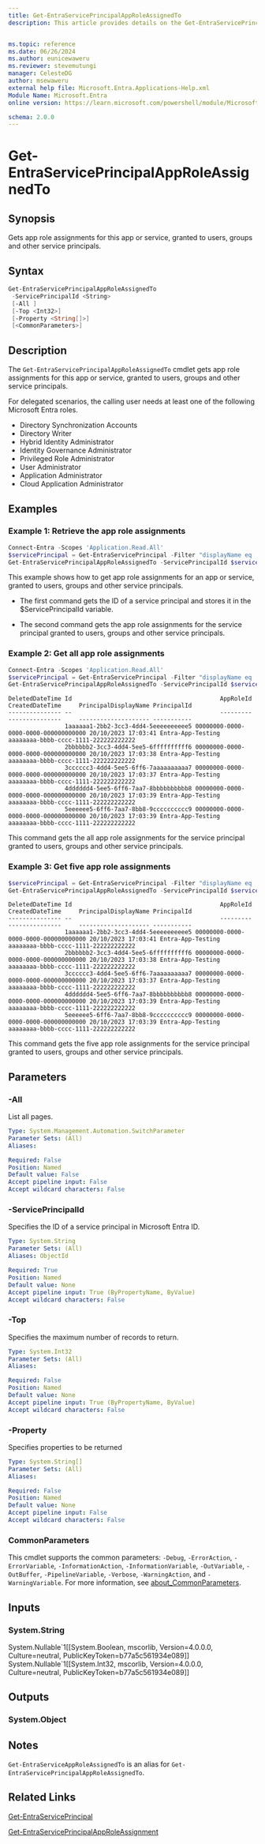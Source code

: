 ```yaml
---
title: Get-EntraServicePrincipalAppRoleAssignedTo
description: This article provides details on the Get-EntraServicePrincipalAppRoleAssignedTo command.


ms.topic: reference
ms.date: 06/26/2024
ms.author: eunicewaweru
ms.reviewer: stevemutungi
manager: CelesteDG
author: msewaweru
external help file: Microsoft.Entra.Applications-Help.xml
Module Name: Microsoft.Entra
online version: https://learn.microsoft.com/powershell/module/Microsoft.Entra/Get-EntraServicePrincipalAppRoleAssignedTo

schema: 2.0.0
---
```


# Get-EntraServicePrincipalAppRoleAssignedTo

## Synopsis

Gets app role assignments for this app or service, granted to users, groups and other service principals.

## Syntax

```powershell
Get-EntraServicePrincipalAppRoleAssignedTo
 -ServicePrincipalId <String>
 [-All ]
 [-Top <Int32>]
 [-Property <String[]>]
 [<CommonParameters>]
```

## Description

The `Get-EntraServicePrincipalAppRoleAssignedTo` cmdlet gets app role assignments for this app or service, granted to users, groups and other service principals.

For delegated scenarios, the calling user needs at least one of the following Microsoft Entra roles.

- Directory Synchronization Accounts
- Directory Writer
- Hybrid Identity Administrator
- Identity Governance Administrator
- Privileged Role Administrator
- User Administrator
- Application Administrator
- Cloud Application Administrator

## Examples

### Example 1: Retrieve the app role assignments

```powershell
Connect-Entra -Scopes 'Application.Read.All'
$servicePrincipal = Get-EntraServicePrincipal -Filter "displayName eq 'Helpdesk Application'"
Get-EntraServicePrincipalAppRoleAssignedTo -ServicePrincipalId $servicePrincipal.Id
```

This example shows how to get app role assignments for an app or service, granted to users, groups and other service principals.

- The first command gets the ID of a service principal and stores it in the $ServicePrincipalId variable.

- The second command gets the app role assignments for the service principal granted to users, groups and other service principals.

### Example 2: Get all app role assignments

```powershell
Connect-Entra -Scopes 'Application.Read.All'
$servicePrincipal = Get-EntraServicePrincipal -Filter "displayName eq 'Helpdesk Application'"
Get-EntraServicePrincipalAppRoleAssignedTo -ServicePrincipalId $servicePrincipal.Id -All 
```

```output
DeletedDateTime Id                                          AppRoleId                            CreatedDateTime     PrincipalDisplayName PrincipalId
--------------- --                                          ---------                            ---------------     -------------------- -----------
                1aaaaaa1-2bb2-3cc3-4dd4-5eeeeeeeeee5 00000000-0000-0000-0000-000000000000 20/10/2023 17:03:41 Entra-App-Testing    aaaaaaaa-bbbb-cccc-1111-222222222222
                2bbbbbb2-3cc3-4dd4-5ee5-6ffffffffff6 00000000-0000-0000-0000-000000000000 20/10/2023 17:03:38 Entra-App-Testing    aaaaaaaa-bbbb-cccc-1111-222222222222
                3cccccc3-4dd4-5ee5-6ff6-7aaaaaaaaaa7 00000000-0000-0000-0000-000000000000 20/10/2023 17:03:37 Entra-App-Testing    aaaaaaaa-bbbb-cccc-1111-222222222222
                4dddddd4-5ee5-6ff6-7aa7-8bbbbbbbbbb8 00000000-0000-0000-0000-000000000000 20/10/2023 17:03:39 Entra-App-Testing    aaaaaaaa-bbbb-cccc-1111-222222222222
                5eeeeee5-6ff6-7aa7-8bb8-9cccccccccc9 00000000-0000-0000-0000-000000000000 20/10/2023 17:03:39 Entra-App-Testing    aaaaaaaa-bbbb-cccc-1111-222222222222
```

This command gets the all app role assignments for the service principal granted to users, groups and other service principals.

### Example 3: Get five app role assignments

```powershell
$servicePrincipal = Get-EntraServicePrincipal -Filter "displayName eq 'Helpdesk Application'"
Get-EntraServicePrincipalAppRoleAssignedTo -ServicePrincipalId $servicePrincipal.Id -Top 5
```

```Output
DeletedDateTime Id                                          AppRoleId                            CreatedDateTime     PrincipalDisplayName PrincipalId
--------------- --                                          ---------                            ---------------     -------------------- -----------
                1aaaaaa1-2bb2-3cc3-4dd4-5eeeeeeeeee5 00000000-0000-0000-0000-000000000000 20/10/2023 17:03:41 Entra-App-Testing    aaaaaaaa-bbbb-cccc-1111-222222222222
                2bbbbbb2-3cc3-4dd4-5ee5-6ffffffffff6 00000000-0000-0000-0000-000000000000 20/10/2023 17:03:38 Entra-App-Testing    aaaaaaaa-bbbb-cccc-1111-222222222222
                3cccccc3-4dd4-5ee5-6ff6-7aaaaaaaaaa7 00000000-0000-0000-0000-000000000000 20/10/2023 17:03:37 Entra-App-Testing    aaaaaaaa-bbbb-cccc-1111-222222222222
                4dddddd4-5ee5-6ff6-7aa7-8bbbbbbbbbb8 00000000-0000-0000-0000-000000000000 20/10/2023 17:03:39 Entra-App-Testing    aaaaaaaa-bbbb-cccc-1111-222222222222
                5eeeeee5-6ff6-7aa7-8bb8-9cccccccccc9 00000000-0000-0000-0000-000000000000 20/10/2023 17:03:39 Entra-App-Testing    aaaaaaaa-bbbb-cccc-1111-222222222222
```

This command gets the five app role assignments for the service principal granted to users, groups and other service principals.

## Parameters

### -All

List all pages.

```yaml
Type: System.Management.Automation.SwitchParameter
Parameter Sets: (All)
Aliases:

Required: False
Position: Named
Default value: False
Accept pipeline input: False
Accept wildcard characters: False
```

### -ServicePrincipalId

Specifies the ID of a service principal in Microsoft Entra ID.

```yaml
Type: System.String
Parameter Sets: (All)
Aliases: ObjectId

Required: True
Position: Named
Default value: None
Accept pipeline input: True (ByPropertyName, ByValue)
Accept wildcard characters: False
```

### -Top

Specifies the maximum number of records to return.

```yaml
Type: System.Int32
Parameter Sets: (All)
Aliases:

Required: False
Position: Named
Default value: None
Accept pipeline input: True (ByPropertyName, ByValue)
Accept wildcard characters: False
```

### -Property

Specifies properties to be returned

```yaml
Type: System.String[]
Parameter Sets: (All)
Aliases:

Required: False
Position: Named
Default value: None
Accept pipeline input: False
Accept wildcard characters: False
```

### CommonParameters

This cmdlet supports the common parameters: `-Debug`, `-ErrorAction`, `-ErrorVariable`, `-InformationAction`, `-InformationVariable`, `-OutVariable`, `-OutBuffer`, `-PipelineVariable`, `-Verbose`, `-WarningAction`, and `-WarningVariable`. For more information, see [about_CommonParameters](https://go.microsoft.com/fwlink/?LinkID=113216).

## Inputs

### System.String

System.Nullable\`1\[\[System.Boolean, mscorlib, Version=4.0.0.0, Culture=neutral, PublicKeyToken=b77a5c561934e089\]\] System.Nullable\`1\[\[System.Int32, mscorlib, Version=4.0.0.0, Culture=neutral, PublicKeyToken=b77a5c561934e089\]\]

## Outputs

### System.Object

## Notes

`Get-EntraServiceAppRoleAssignedTo` is an alias for `Get-EntraServicePrincipalAppRoleAssignedTo`.

## Related Links

[Get-EntraServicePrincipal](Get-EntraServicePrincipal.md)

[Get-EntraServicePrincipalAppRoleAssignment](Get-EntraServicePrincipalAppRoleAssignment.md)
